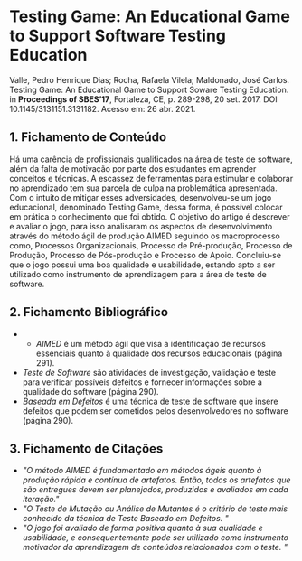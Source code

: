 # Testing Game: An Educational Game to Support Software Testing Education

Valle, Pedro Henrique Dias; Rocha, Rafaela Vilela; Maldonado, José Carlos. Testing Game: An Educational Game to Support Soware Testing Education. in **Proceedings of SBES’17**, Fortaleza, CE, p. 289-298, 20 set. 2017. DOI 10.1145/3131151.3131182.  Acesso em: 26 abr. 2021.

## 1. Fichamento de Conteúdo

Há uma carência de profissionais qualificados na área de teste de software, além da falta de motivação por parte dos estudantes em aprender conceitos e técnicas. 
A escassez de ferramentas para estimular e colaborar no aprendizado tem sua parcela de culpa na problemática apresentada. Com o intuito de mitigar esses adversidades, 
desenvolveu-se um jogo educacional, denominado Testing Game, dessa forma, é possível colocar em prática o conhecimento que foi obtido. O objetivo do artigo é descrever 
e avaliar o jogo, para isso analisaram os aspectos de desenvolvimento através do método ágil de produção AIMED seguindo os macroprocesso como, Processos Organizacionais, 
Processo de Pré-produção, Processo de Produção, Processo de Pós-produção e Processo de Apoio. Concluiu-se que o jogo possui uma boa qualidade e usabilidade, 
estando apto a ser utilizado como instrumento de aprendizagem para a área de teste de software.

## 2. Fichamento Bibliográfico 

* * *AIMED* é um método  ágil que visa a identificação de recursos essenciais quanto à qualidade dos recursos educacionais (página 291).
* *Teste de Software* são atividades de investigação, validação e teste para verificar possíveis defeitos e fornecer informações sobre a qualidade do software (página 290). 
* *Baseada em Defeitos* é uma técnica de teste de software que insere defeitos que podem ser  cometidos pelos desenvolvedores  no software  (página 290).

## 3. Fichamento de Citações 


* *"O método AIMED é fundamentado em métodos ágeis quanto à produção rápida e contínua de artefatos. Então, todos os artefatos que são entregues devem ser planejados, produzidos e avaliados em cada iteração."*
* *"O Teste de Mutação ou Análise de Mutantes é o critério de teste mais conhecido da técnica de Teste Baseado em Defeitos. "*
* *"O jogo foi avaliado de forma positiva quanto à sua qualidade e usabilidade, e consequentemente pode ser utilizado como instrumento motivador da aprendizagem de conteúdos
relacionados com o teste. "*
